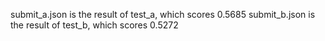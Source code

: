 submit_a.json is the result of test_a, which scores 0.5685
submit_b.json is the result of test_b, which scores 0.5272